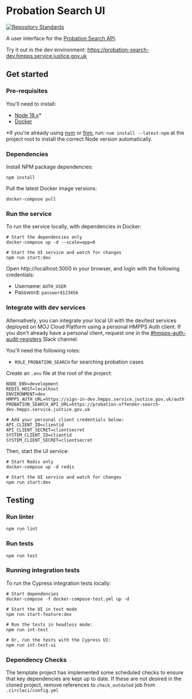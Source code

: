 # Probation Search UI
[![Repository Standards](https://img.shields.io/badge/dynamic/json?color=blue&logo=github&label=MoJ%20Compliant&query=%24.message&url=https%3A%2F%2Foperations-engineering-reports.cloud-platform.service.justice.gov.uk%2Fapi%2Fv1%2Fcompliant_public_repositories%2Fprobation-search-ui)](https://operations-engineering-reports.cloud-platform.service.justice.gov.uk/public-report/probation-search-ui "Link to report")

A user interface for the [Probation Search API](https://github.com/ministryofjustice/probation-offender-search).

Try it out in the dev environment: https://probation-search-dev.hmpps.service.justice.gov.uk

## Get started

### Pre-requisites

You'll need to install:

* [Node 18.x](https://nodejs.org/download/release/latest-v18.x)*
* [Docker](https://www.docker.com/)

*If you're already using [nvm](https://github.com/nvm-sh/nvm) or [fnm](https://github.com/Schniz/fnm), run:
`nvm install --latest-npm` at the project root to install the correct Node version automatically.

### Dependencies

Install NPM package dependencies:

```shell
npm install
```

Pull the latest Docker image versions:

```shell
docker-compose pull
```

### Run the service

To run the service locally, with dependencies in Docker:

```shell
# Start the dependencies only
docker-compose up -d --scale=app=0

# Start the UI service and watch for changes
npm run start:dev
```

Open http://localhost:3000 in your browser, and login with the following credentials:

* Username: `AUTH_USER`
* Password: `password123456`

### Integrate with dev services

Alternatively, you can integrate your local UI with the dev/test services deployed on MOJ Cloud Platform using a personal HMPPS Auth client.
If you don't already have a personal client, request one in the [#hmpps-auth-audit-registers](https://mojdt.slack.com/archives/C02S71KUBED) Slack channel.

You'll need the following roles:
* `ROLE_PROBATION_SEARCH` for searching probation cases

Create an `.env` file at the root of the project:
```properties
NODE_ENV=development
REDIS_HOST=localhost
ENVIRONMENT=dev
HMPPS_AUTH_URL=https://sign-in-dev.hmpps.service.justice.gov.uk/auth
PROBATION_SEARCH_API_URL=https://probation-offender-search-dev.hmpps.service.justice.gov.uk

# Add your personal client credentials below:
API_CLIENT_ID=clientid
API_CLIENT_SECRET=clientsecret
SYSTEM_CLIENT_ID=clientid
SYSTEM_CLIENT_SECRET=clientsecret
```

Then, start the UI service:
```shell
# Start Redis only
docker-compose up -d redis

# Start the UI service and watch for changes
npm run start:dev
```

## Testing
### Run linter

`npm run lint`

### Run tests

`npm run test`

### Running integration tests

To run the Cypress integration tests locally:

```shell
# Start dependencies
docker-compose -f docker-compose-test.yml up -d

# Start the UI in test mode
npm run start-feature:dev

# Run the tests in headless mode:
npm run int-test

# Or, run the tests with the Cypress UI:
npm run int-test-ui
```

### Dependency Checks

The template project has implemented some scheduled checks to ensure that key dependencies are kept up to date.
If these are not desired in the cloned project, remove references to `check_outdated` job from `.circleci/config.yml`